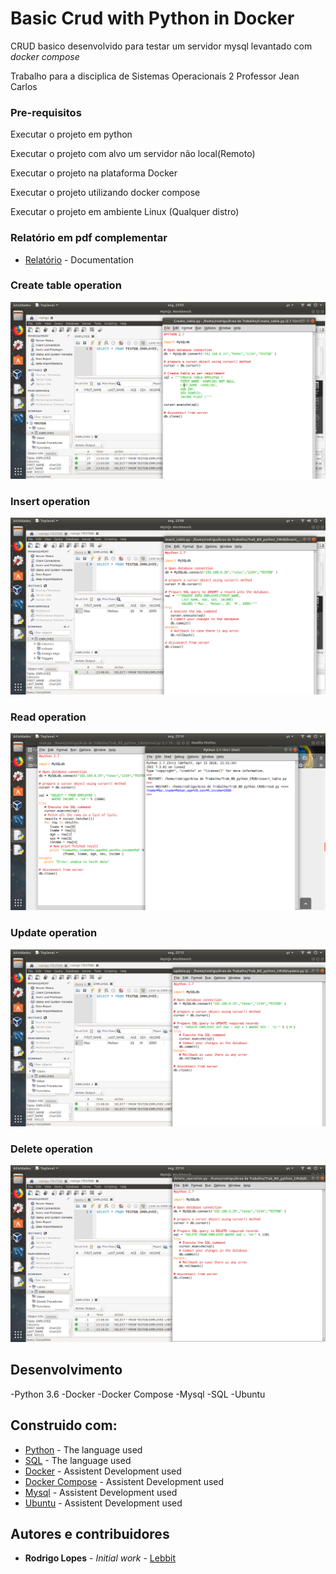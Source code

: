 # Basic Crud with Python in Docker

CRUD basico desenvolvido para testar um servidor mysql levantado com *docker compose*

Trabalho para a disciplica de Sistemas Operacionais 2
Professor Jean Carlos

### Pre-requisitos

Executar o projeto em python

Executar o projeto com alvo um servidor não local(Remoto)

Executar o projeto na plataforma Docker

Executar o projeto utilizando docker compose

Executar o projeto em ambiente Linux (Qualquer distro)

### Relatório em pdf complementar
* [Relatório](https://github.com/HammerSteinBrain/basic_CRUD_python_mysql/blob/master/ads.trab_CRUD.rodrigoAlves.pdf) - Documentation

### Create table operation
![alt text](https://github.com/HammerSteinBrain/basic_CRUD_python_mysql/blob/master/create_table_operation.png)

### Insert operation
![alt text](https://github.com/HammerSteinBrain/basic_CRUD_python_mysql/blob/master/insert_operation.png)

### Read operation
![alt text](https://github.com/HammerSteinBrain/basic_CRUD_python_mysql/blob/master/read_operation.png)

### Update operation
![alt text](https://github.com/HammerSteinBrain/basic_CRUD_python_mysql/blob/master/update_operation.png)

### Delete operation
![alt text](https://github.com/HammerSteinBrain/basic_CRUD_python_mysql/blob/master/delete_operation.png)

## Desenvolvimento
-Python 3.6
-Docker
-Docker Compose
-Mysql
-SQL
-Ubuntu

## Construido com:

* [Python](https://www.python.org/doc/) - The language used
* [SQL](https://www.w3schools.com/sql/) - The language used
* [Docker](https://docs.docker.com) - Assistent Development used
* [Docker Compose](https://docs.docker.com/compose/) - Assistent Development used
* [Mysql](https://dev.mysql.com/doc/) - Assistent Development used
* [Ubuntu](https://help.ubuntu.com) - Assistent Development used

## Autores e contribuidores

* **Rodrigo Lopes** - *Initial work* - [Lebbit](https://github.com/hammersteinbrain)



